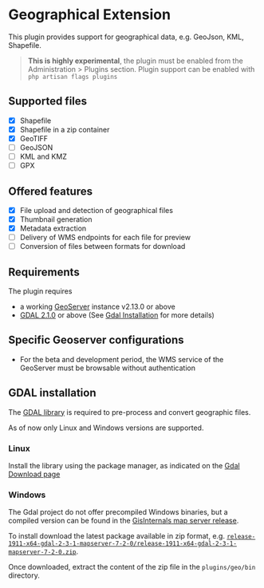# Geographical Extension

This plugin provides support for geographical data, e.g. GeoJson, KML, Shapefile. 

> **This is highly experimental**, the plugin must be enabled from the Administration > Plugins section. Plugin support can be enabled with `php artisan flags plugins`

## Supported files

* [x] Shapefile
* [x] Shapefile in a zip container
* [x] GeoTIFF
* [ ] GeoJSON
* [ ] KML and KMZ
* [ ] GPX

## Offered features

* [x] File upload and detection of geographical files
* [x] Thumbnail generation
* [x] Metadata extraction
* [ ] Delivery of WMS endpoints for each file for preview
* [ ] Conversion of files between formats for download

## Requirements

The plugin requires 

- a working [GeoServer](http://geoserver.org/) instance v2.13.0 or above
- [GDAL 2.1.0](https://www.gdal.org/index.html) or above (See [Gdal Installation](#gdal-installation) for more details)

## Specific Geoserver configurations

- For the beta and development period, the WMS service of the GeoServer must be browsable without authentication


## GDAL installation

The [GDAL library](https://www.gdal.org/index.html) is required to pre-process and convert geographic files.

As of now only Linux and Windows versions are supported.

### Linux

Install the library using the package manager, as indicated on the [Gdal Download page](https://trac.osgeo.org/gdal/wiki/DownloadingGdalBinaries)

### Windows

The Gdal project do not offer precompiled Windows binaries, but a compiled version can be found in the [GisInternals map server release](http://www.gisinternals.com/release.php). 

To install download the latest package available in zip format, e.g. [`release-1911-x64-gdal-2-3-1-mapserver-7-2-0/release-1911-x64-gdal-2-3-1-mapserver-7-2-0.zip`](http://download.gisinternals.com/sdk/downloads/release-1911-x64-gdal-2-3-1-mapserver-7-2-0.zip).

Once downloaded, extract the content of the zip file in the `plugins/geo/bin` directory.


